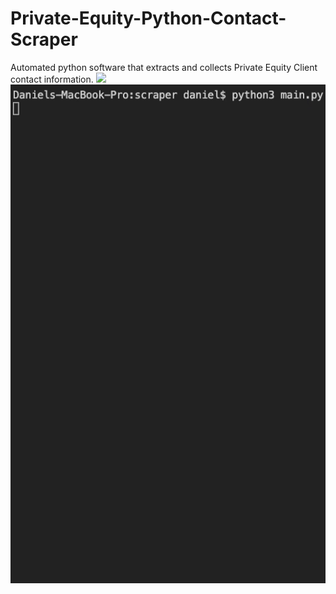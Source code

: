 # Private-Equity-Python-Contact-Scraper
 Automated python software that extracts and collects Private Equity Client contact information.
![](demo.gif)
![](demoTerminal.gif)
